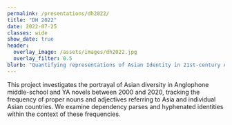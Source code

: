 ```yaml
---
permalink: /presentations/dh2022/
title: "DH 2022"
date: 2022-07-25
classes: wide
show_date: true
header:
  overlay_image: /assets/images/dh2022.jpg
  overlay_filter: 0.5
blurb: "Quantifying representations of Asian Identity in 21st-century Anglophone Fiction for Young Readers"
---
```


This project investigates the portrayal of Asian diversity in Anglophone middle-school and YA novels between 2000 and 2020, tracking the frequency of proper nouns and adjectives referring to Asia and individual Asian countries. We examine dependency parses and hyphenated identities within the context of these frequencies.